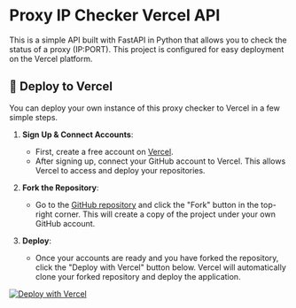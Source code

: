 # Proxy IP Checker Vercel API

This is a simple API built with FastAPI in Python that allows you to check the status of a proxy (IP:PORT). This project is configured for easy deployment on the Vercel platform.

## 🚀 Deploy to Vercel

You can deploy your own instance of this proxy checker to Vercel in a few simple steps.

1.  **Sign Up & Connect Accounts**:
    * First, create a free account on [Vercel](https://vercel.com/signup).
    * After signing up, connect your GitHub account to Vercel. This allows Vercel to access and deploy your repositories.

2.  **Fork the Repository**:
    * Go to the [GitHub repository](https://github.com/mehdi-hexing/proxyip-checker-vercel-api) and click the "Fork" button in the top-right corner. This will create a copy of the project under your own GitHub account.

3.  **Deploy**:
    * Once your accounts are ready and you have forked the repository, click the "Deploy with Vercel" button below. Vercel will automatically clone your forked repository and deploy the application.

[![Deploy with Vercel](https://vercel.com/button)](https://vercel.com/new/clone?repository-url=https://github.com/mehdi-hexing/proxyip-checker-vercel-api)
